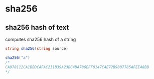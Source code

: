 # sha256

## sha256 hash of text

computes sha256 hash of a string

```csharp
string sha256(string source)
```

```csharp
sha256("a")
/*
CA978112CA1BBDCAFAC231B39A23DC4DA786EFF8147C4E72B9807785AFEE48BB
*/
```
